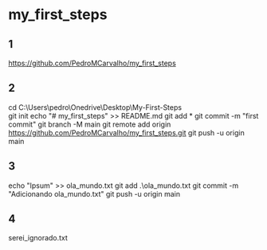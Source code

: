 # my_first_steps

## 1

https://github.com/PedroMCarvalho/my_first_steps

## 2

cd C:\Users\pedro\Onedrive\Desktop\My-First-Steps\
git init
echo "# my_first_steps" >> README.md
git add *
git commit -m "first commit"
git branch -M main
git remote add origin https://github.com/PedroMCarvalho/my_first_steps.git
git push -u origin main

## 3

echo "Ipsum" >> ola_mundo.txt
git add .\ola_mundo.txt
git commit -m "Adicionando ola_mundo.txt"
git push -u origin main

## 4

serei_ignorado.txt



